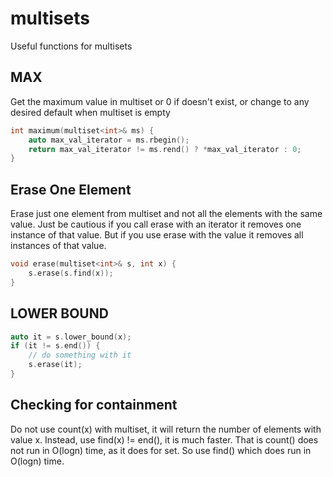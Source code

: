 # multisets

Useful functions for multisets

## MAX

Get the maximum value in multiset or 0 if doesn't exist, or change to any desired default when multiset is empty

```cpp
int maximum(multiset<int>& ms) {
    auto max_val_iterator = ms.rbegin();
    return max_val_iterator != ms.rend() ? *max_val_iterator : 0;
}
```

## Erase One Element

Erase just one element from multiset and not all the elements with the same value.  Just be cautious if you call erase with an iterator it removes one instance of that value.  But if you use erase with the value it removes all instances of that value. 

```cpp
void erase(multiset<int>& s, int x) {
	s.erase(s.find(x));
}
```

## LOWER BOUND 

```cpp
auto it = s.lower_bound(x);
if (it != s.end()) {
    // do something with it
    s.erase(it);
}
```

## Checking for containment

Do not use count(x) with multiset, it will return the number of elements with value x. Instead, use find(x) != end(), it is much faster.  That is count() does not run in O(logn) time, as it does for set.  So use find() which does run in O(logn) time.
